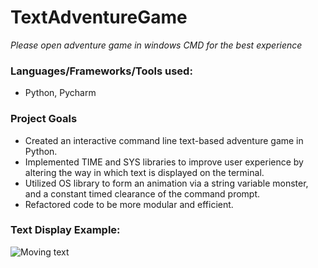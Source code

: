 # TextAdventureGame
*Please open adventure game in windows CMD for the best experience*

### Languages/Frameworks/Tools used:

- Python, Pycharm

<h3> Project Goals </h3>
<ul>
<li> Created an interactive command line text-based adventure game in Python. </li>
<li> Implemented TIME and SYS libraries to improve user experience by altering the way in which text is displayed on the terminal. </li>
<li> Utilized OS library to form an animation via a string variable monster, and a constant timed clearance of the command prompt. </li>
<li> Refactored code to be more modular and efficient. </li>
</ul>

<h3> Text Display Example: </h3>


![Moving text](https://user-images.githubusercontent.com/51865580/146094486-7abb2a5f-6c5e-479b-b8a4-06ed27ebeabe.gif)
